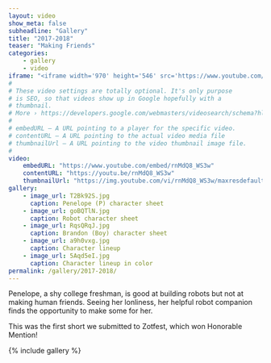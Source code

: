 ```yaml
---
layout: video
show_meta: false
subheadline: "Gallery"
title: "2017-2018"
teaser: "Making Friends"
categories:
    - gallery
    - video
iframe: "<iframe width='970' height='546' src='https://www.youtube.com/embed/pyLcI3ti4Sw' frameborder='0' allowfullscreen></iframe>"
#
# These video settings are totally optional. It's only purpose
# is SEO, so that videos show up in Google hopefully with a 
# thumbnail.
# More › https://developers.google.com/webmasters/videosearch/schema?hl=en&rd=1
#
# embedURL – A URL pointing to a player for the specific video.
# contentURL – A URL pointing to the actual video media file
# thumbnailUrl – A URL pointing to the video thumbnail image file.
#
video:
    embedURL: "https://www.youtube.com/embed/rnMdQ8_WS3w"
    contentURL: "https://youtu.be/rnMdQ8_WS3w"
    thumbnailUrl: "https://img.youtube.com/vi/rnMdQ8_WS3w/maxresdefault.jpg"
gallery:
    - image_url: T2Bk92S.jpg
      caption: Penelope (P) character sheet
    - image_url: goBQTlN.jpg
      caption: Robot character sheet
    - image_url: RqsQRqJ.jpg
      caption: Brandon (Boy) character sheet
    - image_url: a9h0vxg.jpg
      caption: Character lineup
    - image_url: 5Aqd5eI.jpg
      caption: Character lineup in color
permalink: /gallery/2017-2018/
---
```

<!--more-->

Penelope, a shy college freshman, is good at building robots but not at making human friends. Seeing her lonliness, her helpful robot companion finds the opportunity to make some for her. 

This was the first short we submitted to Zotfest, which won Honorable Mention!

{% include gallery %}
